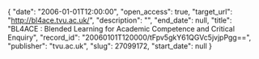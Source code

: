 {
  "date": "2006-01-01T12:00:00", 
  "open_access": true, 
  "target_url": "http://bl4ace.tvu.ac.uk/", 
  "description": "", 
  "end_date": null, 
  "title": "BL4ACE : Blended Learning for Academic Competence and Critical Enquiry", 
  "record_id": "20060101T120000/tFpv5gkY61QGVc5jvjpPgg==", 
  "publisher": "tvu.ac.uk", 
  "slug": 27099172, 
  "start_date": null
}

